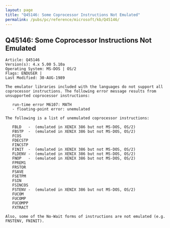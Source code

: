 ```yaml
---
layout: page
title: "Q45146: Some Coprocessor Instructions Not Emulated"
permalink: /pubs/pc/reference/microsoft/kb/Q45146/
---
```


## Q45146: Some Coprocessor Instructions Not Emulated

	Article: Q45146
	Version(s): 4.x 5.00 5.10a
	Operating System: MS-DOS | OS/2
	Flags: ENDUSER |
	Last Modified: 30-AUG-1989
	
	The emulator libraries included with the languages do not support all
	coprocessor instructions. The following error message results from
	unsupported coprocessor instructions:
	
	   run-time error M6107: MATH
	   - floating-point error: unemulated
	
	The following is a list of unemulated coprocessor instructions:
	
	   FBLD   -  (emulated in XENIX 386 but not MS-DOS, OS/2)
	   FBSTP  -  (emulated in XENIX 386 but not MS-DOS, OS/2)
	   FCOS
	   FDECSTP
	   FINCSTP
	   FINIT  -  (emulated in XENIX 386 but not MS-DOS, OS/2)
	   FLDENV -  (emulated in XENIX 386 but not MS-DOS, OS/2)
	   FNOP   -  (emulated in XENIX 386 but not MS-DOS, OS/2)
	   FPREM1
	   FRSTOR
	   FSAVE
	   FSETPM
	   FSIN
	   FSINCOS
	   FSTENV -  (emulated in XENIX 386 but not MS-DOS, OS/2)
	   FUCOM
	   FUCOMP
	   FUCOMPP
	   FXTRACT
	
	Also, some of the No-Wait forms of instructions are not emulated (e.g.
	FNSTENV, FNINIT).
